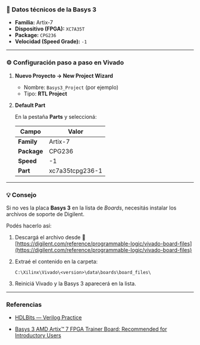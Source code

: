 
### 🧩 **Datos técnicos de la Basys 3**

* **Familia:** Artix-7
* **Dispositivo (FPGA):** `XC7A35T`
* **Package:** `CPG236`
* **Velocidad (Speed Grade):** `-1`

---

### ⚙️ **Configuración paso a paso en Vivado**

1. **Nuevo Proyecto → New Project Wizard**

   * Nombre: `Basys3_Project` (por ejemplo)
   * Tipo: **RTL Project**

2. **Default Part**

    En la pestaña **Parts** y seleccioná:

    | Campo       | Valor           |
    | ----------- | --------------- |
    | **Family**  | Artix-7         |
    | **Package** | CPG236          |
    | **Speed**   | -1              |
    | **Part**    | xc7a35tcpg236-1 |

---

### 💡 Consejo

Si no ves la placa **Basys 3** en la lista de *Boards*, necesitás instalar los archivos de soporte de Digilent.

Podés hacerlo así:

1. Descargá el archivo desde
   🔗 [https://digilent.com/reference/programmable-logic/vivado-board-files](https://digilent.com/reference/programmable-logic/vivado-board-files)
2. Extraé el contenido en la carpeta:

   ```
   C:\Xilinx\Vivado\<version>\data\boards\board_files\
   ```
3. Reiniciá Vivado y la Basys 3 aparecerá en la lista.

---
### Referencias

- [HDLBits — Verilog Practice](https://hdlbits.01xz.net/wiki/Main_Page)

- [Basys 3 AMD Artix™ 7 FPGA Trainer Board: Recommended for Introductory Users](https://digilent.com/shop/basys-3-amd-artix-7-fpga-trainer-board-recommended-for-introductory-users/)